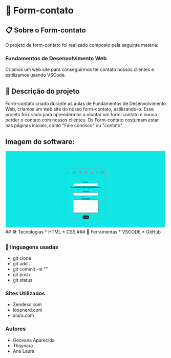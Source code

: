 # 🚀 Form-contato

## 📋 Sobre o Form-contato

O projeto de form-contato foi realizado composto pela seguinte matéria:

### Fundamentos de Desenvolvimento Web
Criamos um web site para conseguirmos ter contato nossos clientes e estilizamos usando VSCode.

## 📄 Descrição do projeto
Form-contato criado durante as aulas de Fundamentos de Desenvolvimento Web, criamos um web site do nosso form-contato, estilizando-o. Esse projeto foi criado para aprendermos a montar um form-contato e nunca perder o contato com nossos clientes. Os Form-contato costumam estar nas páginas iniciais, como "Fale conosco" ou "contato"

## Imagem do software:
<img src= "img.png" width = "500">
## 🛠️ Tecnologias  
* HTML
* CSS
### 🔧 Ferramentas
* VSCODE
* GitHub

### 📁 linguagens usadas
* git clone
* git add .
* git commit -m ""
* git push
* git status

### Sites Utilizados
* Zendesc.com
* loopnerd.com
* alura.com

### Autores
* Geovana Aparecida 
* Thaynara 
* Ana Laura 